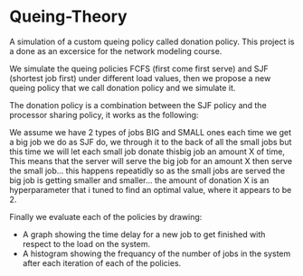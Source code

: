 # Queing-Theory
A simulation of a custom queing policy called donation policy.
This project is a done as an excersice for the network modeling course.

We simulate the queing policies FCFS (first come first serve) and SJF (shortest job first) under different load values, 
then we propose a new queing policy that we call donation policy and we simulate it.

The donation policy is a combination between the SJF policy and the processor sharing policy, it works as the following:

We assume we have 2 types of jobs BIG and SMALL ones each time we get a big job we do as SJF do, we through it to the back of
all the small jobs but this time we will let each small job donate thisbig job an amount X of time, This means that the server will serve 
the big job for an amount X then serve the small job...
this happens repeatidly so as the small jobs are served the big job is getting smaller and smaller...
the amount of donation X is an hyperparameter that i tuned to find an optimal value, where it appears to be 2.

Finally we evaluate each of the policies by drawing:
* A graph showing the time delay for a new job to get finished with respect to the load on the system.
* A histogram showing the frequancy of the number of jobs in the system after each iteration of each of the policies.
